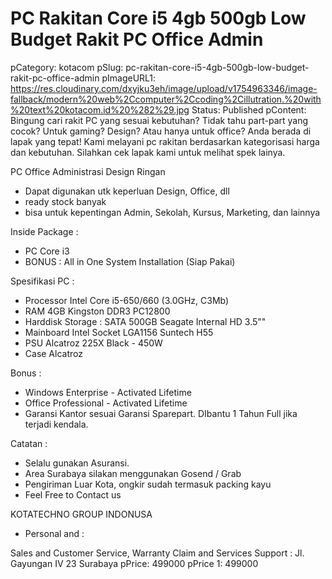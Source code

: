 # PC Rakitan Core i5 4gb 500gb Low Budget Rakit PC  Office   Admin

pCategory: kotacom
pSlug: pc-rakitan-core-i5-4gb-500gb-low-budget-rakit-pc-office-admin
pImageURL1: https://res.cloudinary.com/dxyjku3eh/image/upload/v1754963346/image-fallback/modern%20web%2Ccomputer%2Ccoding%2Cillutration.%20with%20text%20kotacom.id%20%282%29.jpg
Status: Published
pContent: Bingung cari rakit PC yang sesuai kebutuhan? Tidak tahu part-part yang cocok?
Untuk gaming? Design? Atau hanya untuk office?
Anda berada di lapak yang tepat!
Kami melayani pc rakitan berdasarkan kategorisasi harga dan kebutuhan.
Silahkan cek lapak kami untuk melihat spek lainya.

PC Office Administrasi Design Ringan
- Dapat digunakan utk keperluan Design, Office, dll
- ready stock banyak
- bisa untuk kepentingan Admin, Sekolah, Kursus, Marketing, dan lainnya

Inside Package :
- PC Core i3
- BONUS : All in One System Installation (Siap Pakai)

Spesifikasi PC :
- Processor Intel Core i5-650/660 (3.0GHz, C3Mb)
- RAM 4GB Kingston DDR3 PC12800
- Harddisk Storage : SATA 500GB Seagate Internal HD 3.5""
- Mainboard Intel Socket LGA1156 Suntech H55
- PSU Alcatroz 225X Black - 450W
- Case Alcatroz

Bonus :
- Windows Enterprise - Activated Lifetime
- Office Professional - Activated Lifetime
- Garansi Kantor sesuai Garansi Sparepart. DIbantu 1 Tahun Full jika terjadi kendala.

Catatan :
- Selalu gunakan Asuransi.
- Area Surabaya silakan menggunakan Gosend / Grab
- Pengiriman Luar Kota, ongkir sudah termasuk packing kayu
- Feel Free to Contact us

KOTATECHNO GROUP INDONUSA
- Personal and :

Sales and Customer Service, Warranty Claim and Services Support :
Jl. Gayungan IV 23 Surabaya
pPrice: 499000
pPrice 1: 499000